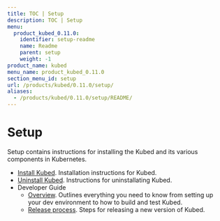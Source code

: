 ```yaml
---
title: TOC | Setup
description: TOC | Setup
menu:
  product_kubed_0.11.0:
    identifier: setup-readme
    name: Readme
    parent: setup
    weight: -1
product_name: kubed
menu_name: product_kubed_0.11.0
section_menu_id: setup
url: /products/kubed/0.11.0/setup/
aliases:
  - /products/kubed/0.11.0/setup/README/
---
```


# Setup

Setup contains instructions for installing the Kubed and its various components in Kubernetes.

- [Install Kubed](/docs/setup/install.md). Installation instructions for Kubed.
- [Uninstall Kubed](/docs/setup/uninstall.md). Instructions for uninstallating Kubed.
- Developer Guide
  - [Overview](/docs/setup/developer-guide/overview.md). Outlines everything you need to know from setting up your dev environment to how to build and test Kubed.
  - [Release process](/docs/setup/developer-guide/release.md). Steps for releasing a new version of Kubed.
